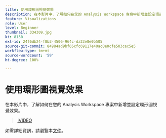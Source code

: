 ```yaml
---
title: 使用環形圖視覺效果
description: 在本影片中，了解如何在您的 Analysis Workspace 專案中新增並設定環形圖視覺效果。
feature: Visualizations
role: User
level: Beginner
thumbnail: 334309.jpg
kt: 8130
exl-id: 24f6db24-f8b3-4506-964c-da23e0e0b505
source-git-commit: 84984ad9bf65cfc69117e40ac0e0cfe503cac5e5
workflow-type: tm+mt
source-wordcount: '59'
ht-degree: 100%

---
```


# 使用環形圖視覺效果

在本影片中，了解如何在您的 Analysis Workspace 專案中新增並設定環形圖視覺效果。

>[!VIDEO](https://video.tv.adobe.com/v/334309/?quality=12&learn=on)

如需詳細資訊，請瀏覽本[文件](https://experienceleague.adobe.com/docs/analytics/analyze/analysis-workspace/visualizations/donut.html?lang=zh-Hant)。
